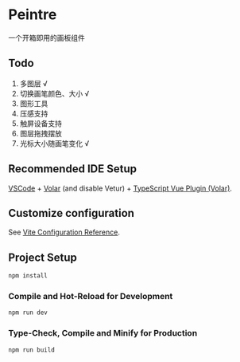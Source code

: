 # Peintre

一个开箱即用的画板组件

## Todo
1. 多图层 √
2. 切换画笔颜色、大小 √
3. 图形工具
4. 压感支持
5. 触屏设备支持
6. 图层拖拽摆放
7. 光标大小随画笔变化 √

## Recommended IDE Setup

[VSCode](https://code.visualstudio.com/) + [Volar](https://marketplace.visualstudio.com/items?itemName=johnsoncodehk.volar) (and disable Vetur) + [TypeScript Vue Plugin (Volar)](https://marketplace.visualstudio.com/items?itemName=johnsoncodehk.vscode-typescript-vue-plugin).

## Customize configuration

See [Vite Configuration Reference](https://vitejs.dev/config/).

## Project Setup

```sh
npm install
```

### Compile and Hot-Reload for Development

```sh
npm run dev 
```

### Type-Check, Compile and Minify for Production

```sh
npm run build
```
